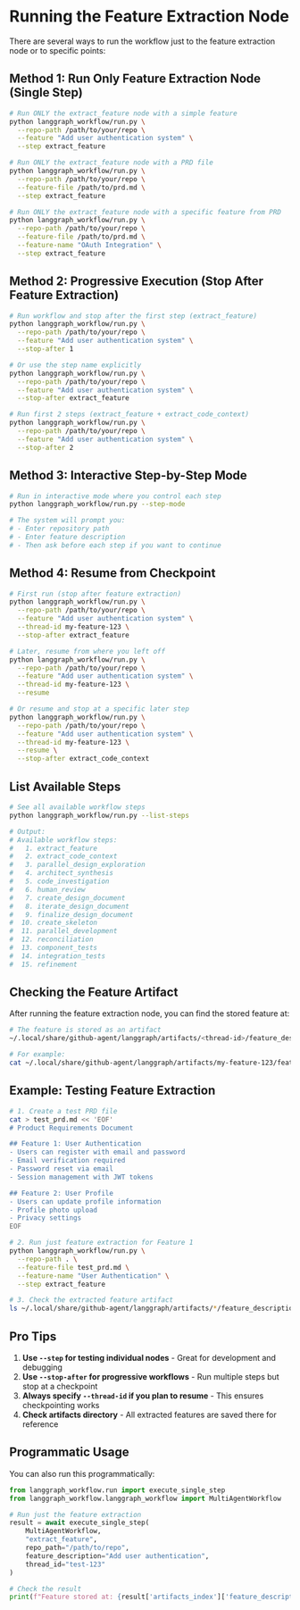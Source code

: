 # Running the Feature Extraction Node

There are several ways to run the workflow just to the feature extraction node or to specific points:

## Method 1: Run Only Feature Extraction Node (Single Step)

```bash
# Run ONLY the extract_feature node with a simple feature
python langgraph_workflow/run.py \
  --repo-path /path/to/your/repo \
  --feature "Add user authentication system" \
  --step extract_feature

# Run ONLY the extract_feature node with a PRD file
python langgraph_workflow/run.py \
  --repo-path /path/to/your/repo \
  --feature-file /path/to/prd.md \
  --step extract_feature

# Run ONLY the extract_feature node with a specific feature from PRD
python langgraph_workflow/run.py \
  --repo-path /path/to/your/repo \
  --feature-file /path/to/prd.md \
  --feature-name "OAuth Integration" \
  --step extract_feature
```

## Method 2: Progressive Execution (Stop After Feature Extraction)

```bash
# Run workflow and stop after the first step (extract_feature)
python langgraph_workflow/run.py \
  --repo-path /path/to/your/repo \
  --feature "Add user authentication system" \
  --stop-after 1

# Or use the step name explicitly
python langgraph_workflow/run.py \
  --repo-path /path/to/your/repo \
  --feature "Add user authentication system" \
  --stop-after extract_feature

# Run first 2 steps (extract_feature + extract_code_context)
python langgraph_workflow/run.py \
  --repo-path /path/to/your/repo \
  --feature "Add user authentication system" \
  --stop-after 2
```

## Method 3: Interactive Step-by-Step Mode

```bash
# Run in interactive mode where you control each step
python langgraph_workflow/run.py --step-mode

# The system will prompt you:
# - Enter repository path
# - Enter feature description
# - Then ask before each step if you want to continue
```

## Method 4: Resume from Checkpoint

```bash
# First run (stop after feature extraction)
python langgraph_workflow/run.py \
  --repo-path /path/to/your/repo \
  --feature "Add user authentication system" \
  --thread-id my-feature-123 \
  --stop-after extract_feature

# Later, resume from where you left off
python langgraph_workflow/run.py \
  --repo-path /path/to/your/repo \
  --feature "Add user authentication system" \
  --thread-id my-feature-123 \
  --resume

# Or resume and stop at a specific later step
python langgraph_workflow/run.py \
  --repo-path /path/to/your/repo \
  --feature "Add user authentication system" \
  --thread-id my-feature-123 \
  --resume \
  --stop-after extract_code_context
```

## List Available Steps

```bash
# See all available workflow steps
python langgraph_workflow/run.py --list-steps

# Output:
# Available workflow steps:
#   1. extract_feature
#   2. extract_code_context
#   3. parallel_design_exploration
#   4. architect_synthesis
#   5. code_investigation
#   6. human_review
#   7. create_design_document
#   8. iterate_design_document
#   9. finalize_design_document
#  10. create_skeleton
#  11. parallel_development
#  12. reconciliation
#  13. component_tests
#  14. integration_tests
#  15. refinement
```

## Checking the Feature Artifact

After running the feature extraction node, you can find the stored feature at:

```bash
# The feature is stored as an artifact
~/.local/share/github-agent/langgraph/artifacts/<thread-id>/feature_description.md

# For example:
cat ~/.local/share/github-agent/langgraph/artifacts/my-feature-123/feature_description.md
```

## Example: Testing Feature Extraction

```bash
# 1. Create a test PRD file
cat > test_prd.md << 'EOF'
# Product Requirements Document

## Feature 1: User Authentication
- Users can register with email and password
- Email verification required
- Password reset via email
- Session management with JWT tokens

## Feature 2: User Profile
- Users can update profile information
- Profile photo upload
- Privacy settings
EOF

# 2. Run just feature extraction for Feature 1
python langgraph_workflow/run.py \
  --repo-path . \
  --feature-file test_prd.md \
  --feature-name "User Authentication" \
  --step extract_feature

# 3. Check the extracted feature artifact
ls ~/.local/share/github-agent/langgraph/artifacts/*/feature_description.md
```

## Pro Tips

1. **Use `--step` for testing individual nodes** - Great for development and debugging
2. **Use `--stop-after` for progressive workflows** - Run multiple steps but stop at a checkpoint
3. **Always specify `--thread-id` if you plan to resume** - This ensures checkpointing works
4. **Check artifacts directory** - All extracted features are saved there for reference

## Programmatic Usage

You can also run this programmatically:

```python
from langgraph_workflow.run import execute_single_step
from langgraph_workflow.langgraph_workflow import MultiAgentWorkflow

# Run just the feature extraction
result = await execute_single_step(
    MultiAgentWorkflow,
    "extract_feature",
    repo_path="/path/to/repo",
    feature_description="Add user authentication",
    thread_id="test-123"
)

# Check the result
print(f"Feature stored at: {result['artifacts_index']['feature_description']}")
```